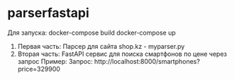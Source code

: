 # parserfastapi
Для запуска:
docker-compose build
docker-compose up 
1. Первая часть: 
    Парсер для сайта shop.kz - myparser.py
2. Вторая часть:
    FastAPI сервис для поиска смартфонов по цене через запрос 
    Пример:   Запрос: http://localhost:8000/smartphones?price=329900
